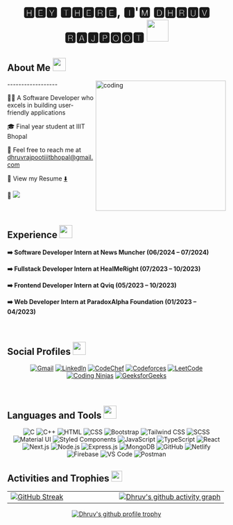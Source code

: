 <h1 align="center">🅷🅴🆈 🆃🅷🅴🆁🅴, 🅸'🅼 🅳🅷🆁🆄🆅 🆁🅰🅹🅿🅾🅾🆃 <img src="https://media.giphy.com/media/v1.Y2lkPTc5MGI3NjExcDlxMHU0bTNjY21nZzZtN3B6d2xxcjhhbnNjeGxpc2V1b3F3OTlldCZlcD12MV9naWZzX3NlYXJjaCZjdD1z/5HyXGsoFzXWPKFx07j/giphy.gif" width="50px"></h1>

<h2>About Me <img src="https://media.giphy.com/media/grlUCZKfw4TK0/giphy.gif" width="30px"> </h2>

<img align="right" alt="coding" width="300" src="https://media1.tenor.com/m/GythNLlEJtYAAAAC/code-encoding.gif" >

<div align="left">
  <p>------------------</p>
  <p>👨‍💻 A Software Developer who excels in building user-friendly applications</p>
  <p>🎓 Final year student at IIIT Bhopal</p>
  <p>🤳 Feel free to reach me at <a href="mailto:dhruvrajpootiiitbhopal@gmail.com">dhruvrajpootiiitbhopal@gmail.com</a></p>
  <p>📄 View my Resume <a href="https://drive.google.com/file/d/1aPX31W2nOS4FVWAG5g5yzRPqLNhabOxM/view?usp=drive_link" target="_blank">⬇️</a></p>
  <p>💁 <a href="https://github.com/antonkomarev/github-profile-views-counter" alt="profile views" vertically><img src="https://komarev.com/ghpvc/?username=dhruvrajpoot&label=PROFILE+VIEWS"/></a> </p>
</div>

</br>

<h2>Experience <img src="https://media.giphy.com/media/3s2O1gbk6JNRK/giphy.gif" width="30px"></h2>

<strong>➡️ Software Developer Intern at News Muncher (06/2024 – 07/2024)</strong>
<a href="https://newsmuncher.com/" target="_blank" style="color: #ffffff; text-decoration: none;">
    <img src="https://img.icons8.com/ios-filled/50/ffffff/chain.png" width="15px" style="vertical-align: middle;" />
</a>

<strong>➡️ Fullstack Developer Intern at HealMeRight (07/2023 – 10/2023)</strong>
<a href="https://healmeright.com/" target="_blank" style="color: #ffffff; text-decoration: none;">
    <img src="https://img.icons8.com/ios-filled/50/ffffff/chain.png" width="15px" style="vertical-align: middle;" />
</a>

<strong>➡️ Frontend Developer Intern at Qviq (05/2023 – 10/2023)</strong>
<a href="https://qviq.io/" target="_blank" style="color: #ffffff; text-decoration: none;">
    <img src="https://img.icons8.com/ios-filled/50/ffffff/chain.png" width="15px" style="vertical-align: middle;" />
</a>

<strong>➡️ Web Developer Intern at ParadoxAlpha Foundation (01/2023 – 04/2023)</strong>
<a href="https://www.linkedin.com/company/paradox-alpha/posts/?feedView=all" target="_blank" style="color: #ffffff; text-decoration: none;">
    <img src="https://img.icons8.com/ios-filled/50/ffffff/chain.png" width="15px" style="vertical-align: middle;" />
</a>

</br>

<h2>Social Profiles <img src="https://media.giphy.com/media/LHTYbmSwbh9Oo/giphy.gif" width="30px"/></h2>
<div align="center">

[![Gmail](https://img.shields.io/badge/Gmail-D14836?style=for-the-badge&logo=gmail&logoColor=white)](mailto:dhruvrajpootiiitbhopal@gmail.com)
[![LinkedIn](https://img.shields.io/badge/LinkedIn-0077B5?style=for-the-badge&logo=linkedin&logoColor=white)](https://www.linkedin.com/in/dhruv-rajpoot)
[![CodeChef](https://img.shields.io/badge/CodeChef-5B4638?style=for-the-badge&logo=codechef&logoColor=white)](https://www.codechef.com/users/dhruv_raj10)
[![Codeforces](https://img.shields.io/badge/Codeforces-1F8ACB?style=for-the-badge&logo=codeforces&logoColor=white)](https://codeforces.com/profile/dhruvraj10)
[![LeetCode](https://img.shields.io/badge/LeetCode-FFA116?style=for-the-badge&logo=leetcode&logoColor=black)](https://leetcode.com/dhruvraj10)
[![Coding Ninjas](https://img.shields.io/badge/Coding_Ninjas-1A73E8?style=for-the-badge&logo=codingninjas&logoColor=white)](https://www.naukri.com/code360/profile/d1ee6c4d-36ab-4c1b-9f70-5f508d1ac201)
[![GeeksforGeeks](https://img.shields.io/badge/GeeksforGeeks-0F9D58?style=for-the-badge&logo=geeksforgeeks&logoColor=white)](https://auth.geeksforgeeks.org/user/dhruvraj10/profile)

</div>

</br>

<h2>Languages and Tools <img src="https://media.giphy.com/media/iY8CRBdQXODJSCERIr/giphy.gif" width="30px"/></h2>
<div align="center">
    
![C](https://img.shields.io/badge/C-A8B9CC?style=for-the-badge&logo=c&logoColor=white)
![C++](https://img.shields.io/badge/C++-00599C?style=for-the-badge&logo=cplusplus&logoColor=white)
![HTML](https://img.shields.io/badge/HTML-E34F26?style=for-the-badge&logo=html5&logoColor=white)
![CSS](https://img.shields.io/badge/CSS-1572B6?style=for-the-badge&logo=css3&logoColor=white)
![Bootstrap](https://img.shields.io/badge/Bootstrap-563D7C?style=for-the-badge&logo=bootstrap&logoColor=white)
![Tailwind CSS](https://img.shields.io/badge/Tailwind_CSS-38B2AC?style=for-the-badge&logo=tailwind-css&logoColor=white)
![SCSS](https://img.shields.io/badge/SCSS-CC6699?style=for-the-badge&logo=sass&logoColor=white)
![Material UI](https://img.shields.io/badge/Material--UI-0081CB?style=for-the-badge&logo=material-ui&logoColor=white)
![Styled Components](https://img.shields.io/badge/Styled--Components-DB7093?style=for-the-badge&logo=styled-components&logoColor=white)
![JavaScript](https://img.shields.io/badge/JavaScript-F7DF1E?style=for-the-badge&logo=javascript&logoColor=black)
![TypeScript](https://img.shields.io/badge/TypeScript-007ACC?style=for-the-badge&logo=typescript&logoColor=white)
![React](https://img.shields.io/badge/React-61DAFB?style=for-the-badge&logo=react&logoColor=black)
![Next.js](https://img.shields.io/badge/Next.js-000000?style=for-the-badge&logo=nextdotjs&logoColor=white)
![Node.js](https://img.shields.io/badge/Node.js-339933?style=for-the-badge&logo=nodedotjs&logoColor=white)
![Express.js](https://img.shields.io/badge/Express.js-000000?style=for-the-badge&logo=express&logoColor=white)
![MongoDB](https://img.shields.io/badge/MongoDB-47A248?style=for-the-badge&logo=mongodb&logoColor=white)
![GitHub](https://img.shields.io/badge/GitHub-181717?style=for-the-badge&logo=github&logoColor=white)
![Netlify](https://img.shields.io/badge/Netlify-00C7B7?style=for-the-badge&logo=netlify&logoColor=white)
![Firebase](https://img.shields.io/badge/Firebase-FFCA28?style=for-the-badge&logo=firebase&logoColor=black)
![VS Code](https://img.shields.io/badge/VS_Code-007ACC?style=for-the-badge&logo=visual-studio-code&logoColor=white)
![Postman](https://img.shields.io/badge/Postman-FF6C37?style=for-the-badge&logo=postman&logoColor=white)

</div>

<h2>Activities and Trophies <img src="https://media.giphy.com/media/1RRCPqFZAsZFjJfD0R/giphy.gif" width="25px"/></h2>

<table>
  <tr>
    <td  width="50%">
      <a href="https://git.io/streak-stats">
        <img src="https://streak-stats.demolab.com/?user=dhruvrajpoot&theme=vue-dark&hide_border=true&starting_year=2023" alt="GitHub Streak">
      </a>
    </td>
    <td width="50%">
      <a href="https://github.com/ashutosh00710/github-readme-activity-graph">
        <img src="https://github-readme-activity-graph.vercel.app/graph?username=dhruvrajpoot&theme=vue&height=470&hide_border=true&hide_title=true&radius=10&days=25" alt="Dhruv's github activity graph" >
      </a>
    </td>
  </tr>
</table>

<p align="center">
  <a href="https://github.com/ryo-ma/github-profile-trophy"><img src="https://github-profile-trophy.vercel.app/?username=dhruvrajpoot&theme=nord" alt="Dhruv's github profile trophy" /></a>
</p>
